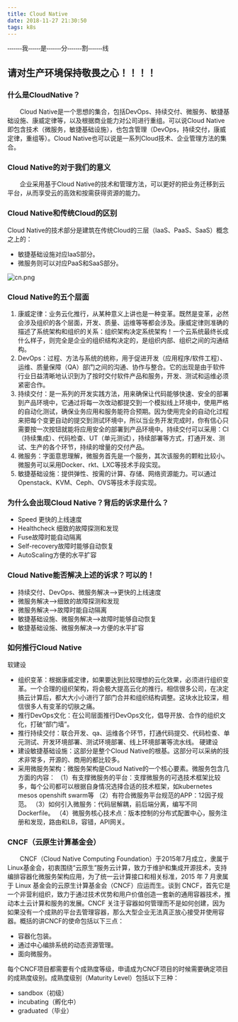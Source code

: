 ```yaml
---
title: Cloud Native
date: 2018-11-27 21:30:50
tags: k8s
---
```

<font face="黑体">-------我------是-------分-------割-------线</font>
## 请对生产环境保持敬畏之心！！！！
### 什么是CloudNative？
&emsp;&emsp;Cloud Native是一个思想的集合，包括DevOps、持续交付、微服务、敏捷基础设施、康威定律等，以及根据商业能力对公司进行重组。可以说Cloud Native即包含技术（微服务，敏捷基础设施），也包含管理（DevOps，持续交付，康威定律，重组等）。Cloud Native也可以说是一系列Cloud技术、企业管理方法的集合。

### Cloud Native的对于我们的意义
&emsp;&emsp;企业采用基于Cloud Native的技术和管理方法，可以更好的把业务迁移到云平台，从而享受云的高效和按需获得资源的能力。

### Cloud Native和传统Cloud的区别
Cloud Native的技术部分是建筑在传统Cloud的三层（IaaS、PaaS、SaaS）概念之上的： 
- 敏捷基础设施对应IaaS部分。
- 微服务则可以对应PaaS和SaaS部分。

![cn.png](CloudNative/cn.png)

### Cloud Native的五个层面

1. 康威定律：业务云化推行，从某种意义上讲也是一种变革。既然是变革，必然会涉及组织的各个层面，开发、质量、运维等等都会涉及。康威定律则准确的描述了系统架构和组织的关系：组织架构决定系统架构！一个云系统最终长成什么样子，则完全是企业的组织结构决定的，是组织内部、组织之间的沟通结构。
2. DevOps：过程、方法与系统的统称，用于促进开发（应用程序/软件工程）、运维、质量保障（QA）部门之间的沟通、协作与整合。它的出现是由于软件行业日益清晰地认识到为了按时交付软件产品和服务，开发、测试和运维必须紧密合作。
3. 持续交付：是一系列的开发实践方法，用来确保让代码能够快速、安全的部署到产品环境中，它通过将每一次改动都提交到一个模拟线上环境中，使用严格的自动化测试，确保业务应用和服务能符合预期。因为使用完全的自动化过程来把每个变更自动的提交到测试环境中，所以当业务开发完成时，你有信心只需要按一次按钮就能将应用安全的部署到产品环境中。持续交付可以采用：CI（持续集成）、代码检查、UT（单元测试），持续部署等方式，打通开发、测试、生产的各个环节，持续的增量的交付产品。 
4. 微服务：字面意思理解，微服务首先是一个服务，其次该服务的颗粒比较小。微服务可以采用Docker、rkt、LXC等技术手段实现。
5. 敏捷基础设施：提供弹性、按需的计算、存储、网络资源能力。可以通过Openstack、KVM、Ceph、OVS等技术手段实现。

### 为什么会出现Cloud Native？背后的诉求是什么？
- Speed 更快的上线速度
- Healthcheck 细致的故障探测和发现
- Fuse故障时能自动隔离
- Self-recovery故障时能够自动恢复
- AutoScaling方便的水平扩容

### Cloud Native能否解决上述的诉求？可以的！
- 持续交付、DevOps、微服务解决-->更快的上线速度
- 微服务解决-->细致的故障探测和发现
- 微服务解决-->故障时能自动隔离
- 敏捷基础设施、微服务解决-->故障时能够自动恢复
- 敏捷基础设施、微服务解决-->方便的水平扩容

### 如何推行Cloud Native
软建设
- 组织变革：根据康威定律，如果要达到比较理想的云化效果，必须进行组织变革。一个合理的组织架构，将会极大提高云化的推行。相信很多公司，在决定搞云计算后，都大大小小进行了部门合并和组织结构调整。这块水比较深，相信很多人有变革的切肤之痛。
- 推行DevOps文化：在公司层面推行DevOps文化，倡导开放、合作的组织文化，打破“部门墙”。
- 推行持续交付：联合开发、qa、运维各个环节，打通代码提交、代码检查、单元测试、开发环境部署、测试环境部署、线上环境部署等流水线。
硬建设
- 建设敏捷基础设施：这部分是整个Cloud Native的根基。这部分可以采纳的技术非常多，开源的、商用的都比较多。
- 采用微服务架构：微服务架构是Cloud Native的一个核心要素。微服务包含几方面的内容： 
（1）有支撑微服务的平台：支撑微服务的可选技术框架比较多，每个公司都可以根据自身情况选择合适的技术框架，如kubernetes mesos openshift swarm等
（2）有符合微服务平台规范的APP：12因子规范。
（3）如何引入微服务：代码层解耦，前后端分离，编写不同Dockerfile。
（4）微服务核心技术点：版本控制的分布式配置中心，服务注册和发现，路由和LB，容错，API网关。


### CNCF（云原生计算基金会）
&emsp;&emsp;CNCF（Cloud Native Computing Foundation）于2015年7月成立，隶属于Linux基金会，初衷围绕“云原生”服务云计算，致力于维护和集成开源技术，支持编排容器化微服务架构应用，为了统一云计算接口和相关标准，2015 年 7 月隶属于 Linux 基金会的云原生计算基金会（CNCF）应运而生。谈到 CNCF，首先它是一个非营利组织，致力于通过技术优势和用户价值创造一套新的通用容器技术，推动本土云计算和服务的发展。CNCF 关注于容器如何管理而不是如何创建，因为如果没有一个成熟的平台去管理容器，那么大型企业无法真正放心接受并使用容器。概括的讲CNCF的使命包括以下三点：
- 容器化包装。
- 通过中心编排系统的动态资源管理。
- 面向微服务。

每个CNCF项目都需要有个成熟度等级，申请成为CNCF项目的时候需要确定项目的成熟度级别。成熟度级别（Maturity Level）包括以下三种：
- sandbox（初级）
- incubating（孵化中）
- graduated（毕业）


